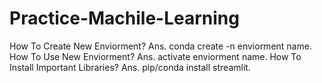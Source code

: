 # Practice-Machile-Learning
How To Create New Enviorment?
Ans. conda create -n enviorment name.
How To Use New Enviorment?
Ans. activate enviorment name.
How To Install Important Libraries?
Ans. pip/conda install streamlit.
